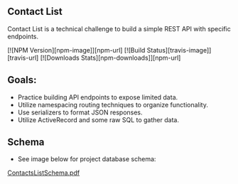 ## Contact List
Contact List is a technical challenge to build a simple REST API with specific endpoints.


[![NPM Version][npm-image]][npm-url]
[![Build Status][travis-image]][travis-url]
[![Downloads Stats][npm-downloads]][npm-url]

## Goals:
- Practice building API endpoints to expose limited data.
- Utilize namespacing routing techniques to organize functionality.
- Use serializers to format JSON responses.
- Utilize ActiveRecord and some raw SQL to gather data.


## Schema
- See image below for project database schema:

[ContactsListSchema.pdf](https://github.com/psitosam/contact_list/files/8781870/ContactsListSchema.pdf)
